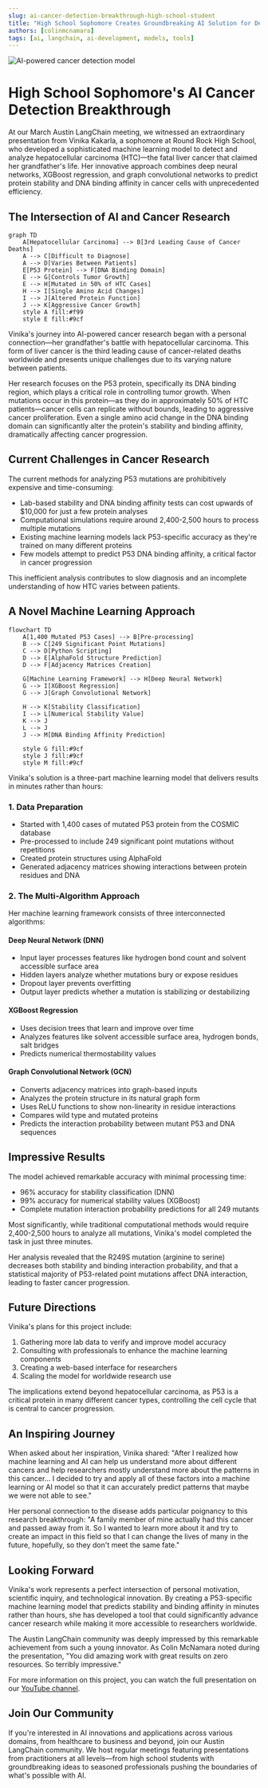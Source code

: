 ```yaml
---
slug: ai-cancer-detection-breakthrough-high-school-student
title: "High School Sophomore Creates Groundbreaking AI Solution for Detecting Fatal Liver Cancer"
authors: [colinmcnamara]
tags: [ai, langchain, ai-development, models, tools]
---
```


![AI-powered cancer detection model](./img/thumbnail.png)

# High School Sophomore's AI Cancer Detection Breakthrough

At our March Austin LangChain meeting, we witnessed an extraordinary presentation from Vinika Kakarla, a sophomore at Round Rock High School, who developed a sophisticated machine learning model to detect and analyze hepatocellular carcinoma (HTC)—the fatal liver cancer that claimed her grandfather's life. Her innovative approach combines deep neural networks, XGBoost regression, and graph convolutional networks to predict protein stability and DNA binding affinity in cancer cells with unprecedented efficiency.

<!-- truncate -->

## The Intersection of AI and Cancer Research

```mermaid
graph TD
    A[Hepatocellular Carcinoma] --> B[3rd Leading Cause of Cancer Deaths]
    A --> C[Difficult to Diagnose]
    A --> D[Varies Between Patients]
    E[P53 Protein] --> F[DNA Binding Domain]
    E --> G[Controls Tumor Growth]
    E --> H[Mutated in 50% of HTC Cases]
    H --> I[Single Amino Acid Changes]
    I --> J[Altered Protein Function]
    J --> K[Aggressive Cancer Growth]
    style A fill:#f99
    style E fill:#9cf
```

Vinika's journey into AI-powered cancer research began with a personal connection—her grandfather's battle with hepatocellular carcinoma. This form of liver cancer is the third leading cause of cancer-related deaths worldwide and presents unique challenges due to its varying nature between patients.

Her research focuses on the P53 protein, specifically its DNA binding region, which plays a critical role in controlling tumor growth. When mutations occur in this protein—as they do in approximately 50% of HTC patients—cancer cells can replicate without bounds, leading to aggressive cancer proliferation. Even a single amino acid change in the DNA binding domain can significantly alter the protein's stability and binding affinity, dramatically affecting cancer progression.

## Current Challenges in Cancer Research

The current methods for analyzing P53 mutations are prohibitively expensive and time-consuming:

- Lab-based stability and DNA binding affinity tests can cost upwards of $10,000 for just a few protein analyses
- Computational simulations require around 2,400-2,500 hours to process multiple mutations
- Existing machine learning models lack P53-specific accuracy as they're trained on many different proteins
- Few models attempt to predict P53 DNA binding affinity, a critical factor in cancer progression

This inefficient analysis contributes to slow diagnosis and an incomplete understanding of how HTC varies between patients.

## A Novel Machine Learning Approach

```mermaid
flowchart TD
    A[1,400 Mutated P53 Cases] --> B[Pre-processing]
    B --> C[249 Significant Point Mutations]
    C --> D[Python Scripting]
    D --> E[AlphaFold Structure Prediction]
    D --> F[Adjacency Matrices Creation]

    G[Machine Learning Framework] --> H[Deep Neural Network]
    G --> I[XGBoost Regression]
    G --> J[Graph Convolutional Network]
    
    H --> K[Stability Classification]
    I --> L[Numerical Stability Value]
    K --> J
    L --> J
    J --> M[DNA Binding Affinity Prediction]
    
    style G fill:#9cf
    style J fill:#9cf
    style M fill:#9cf
```

Vinika's solution is a three-part machine learning model that delivers results in minutes rather than hours:

### 1. Data Preparation
- Started with 1,400 cases of mutated P53 protein from the COSMIC database
- Pre-processed to include 249 significant point mutations without repetitions
- Created protein structures using AlphaFold
- Generated adjacency matrices showing interactions between protein residues and DNA

### 2. The Multi-Algorithm Approach

Her machine learning framework consists of three interconnected algorithms:

#### Deep Neural Network (DNN)
- Input layer processes features like hydrogen bond count and solvent accessible surface area
- Hidden layers analyze whether mutations bury or expose residues
- Dropout layer prevents overfitting
- Output layer predicts whether a mutation is stabilizing or destabilizing

#### XGBoost Regression
- Uses decision trees that learn and improve over time
- Analyzes features like solvent accessible surface area, hydrogen bonds, salt bridges
- Predicts numerical thermostability values

#### Graph Convolutional Network (GCN)
- Converts adjacency matrices into graph-based inputs
- Analyzes the protein structure in its natural graph form
- Uses ReLU functions to show non-linearity in residue interactions
- Compares wild type and mutated proteins
- Predicts the interaction probability between mutant P53 and DNA sequences

## Impressive Results

The model achieved remarkable accuracy with minimal processing time:
- 96% accuracy for stability classification (DNN)
- 99% accuracy for numerical stability values (XGBoost)
- Complete mutation interaction probability predictions for all 249 mutants

Most significantly, while traditional computational methods would require 2,400-2,500 hours to analyze all mutations, Vinika's model completed the task in just three minutes.

Her analysis revealed that the R249S mutation (arginine to serine) decreases both stability and binding interaction probability, and that a statistical majority of P53-related point mutations affect DNA interaction, leading to faster cancer progression.

## Future Directions

Vinika's plans for this project include:
1. Gathering more lab data to verify and improve model accuracy
2. Consulting with professionals to enhance the machine learning components
3. Creating a web-based interface for researchers
4. Scaling the model for worldwide research use

The implications extend beyond hepatocellular carcinoma, as P53 is a critical protein in many different cancer types, controlling the cell cycle that is central to cancer progression.

## An Inspiring Journey

When asked about her inspiration, Vinika shared: "After I realized how machine learning and AI can help us understand more about different cancers and help researchers mostly understand more about the patterns in this cancer... I decided to try and apply all of these factors into a machine learning or AI model so that it can accurately predict patterns that maybe we were not able to see."

Her personal connection to the disease adds particular poignancy to this research breakthrough: "A family member of mine actually had this cancer and passed away from it. So I wanted to learn more about it and try to create an impact in this field so that I can change the lives of many in the future, hopefully, so they don't meet the same fate."

## Looking Forward

Vinika's work represents a perfect intersection of personal motivation, scientific inquiry, and technological innovation. By creating a P53-specific machine learning model that predicts stability and binding affinity in minutes rather than hours, she has developed a tool that could significantly advance cancer research while making it more accessible to researchers worldwide.

The Austin LangChain community was deeply impressed by this remarkable achievement from such a young innovator. As Colin McNamara noted during the presentation, "You did amazing work with great results on zero resources. So terribly impressive."

For more information on this project, you can watch the full presentation on our [YouTube channel](https://www.youtube.com/watch?v=ArqkC5sQjEY).

## Join Our Community

If you're interested in AI innovations and applications across various domains, from healthcare to business and beyond, join our Austin LangChain community. We host regular meetings featuring presentations from practitioners at all levels—from high school students with groundbreaking ideas to seasoned professionals pushing the boundaries of what's possible with AI.
